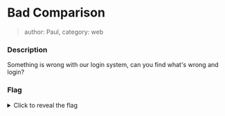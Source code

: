 # Bad Comparison
> author: Paul, category: web
### Description
Something is wrong with our login system, can you find what's wrong and login?
### Flag
<details>
  <summary>Click to reveal the flag</summary>
HCamp{b3255a66ffbb5f996b62e907c857f0609c95a1eabb9762c9b3ca52899b181682}
</details>
